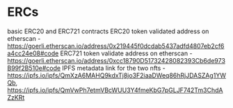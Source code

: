 # ERCs
basic ERC20 and ERC721 contracts
ERC20 token validated address on etherscan - https://goerli.etherscan.io/address/0x219445f0dcdab5437adfd4807eb2cf6a4cc24e08#code
ERC721 token validate address on etherscan - https://goerli.etherscan.io/address/0xcc18790D51732428082393Cb6de973B99f2B510e#code
IPFS metadata link for the two nfts - https://ipfs.io/ipfs/QmXzA6MAHQ9kdxTj8jo3F2iaaDWeq86hRjJDASZAg1YWQb, https://ipfs.io/ipfs/QmVwPh7etmVBcWUU3Y4fmeKbG7pGLJF742Tm3ChdAZzKRt

